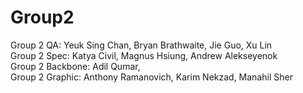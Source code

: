 # Group2

Group 2 QA: Yeuk Sing Chan, Bryan Brathwaite, Jie Guo, Xu Lin<br/>
Group 2 Spec: Katya Civil, Magnus Hsiung, Andrew Alekseyenok<br/>
Group 2 Backbone: Adil Qumar, <br/>
Group 2 Graphic: Anthony Ramanovich, Karim Nekzad, Manahil Sher<br/>
